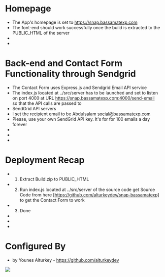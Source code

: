 # Homepage
* The App's homepage is set to https://snap.bassamatexp.com
* The font-end should work successfully once the build is extracted to the PUBLIC_HTML of the server
* 
* 
# Back-end and Contact Form Functionality through Sendgrid 
* The Contact Form uses Express.js and Sendgrid Email API service
* The index.js located at ../src/server has to be launched and set to listen on port 4000 at URL https://snap.bassamatexp.com:4000/send-email so that the API calls are passed to
* SendGrid API servers
* I set the recipient email to be Abdulsalam <social@bassamatexp.com>
* Please, use your own SendGrid API key. It's for for 100 emails a day forever
* 
* 
* 
# Deployment Recap
* 1. Extract Build.zip to PUBLIC_HTML
* 2. Run index.js located at ../src/server of the source code get Source Code from here [https://github.com/alturkeydev/snap-bassamatexp] to get the Contact Form to work
* 3. Done
* 
* 
* 
# Configured By
* by Younes Alturkey - https://github.com/alturkeydev


![](walkthrough.gif)
